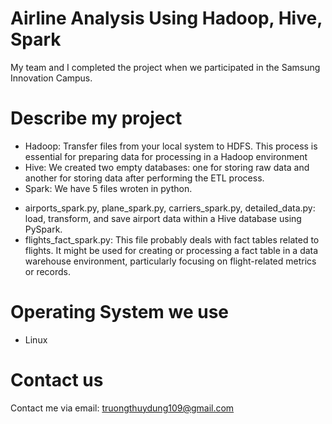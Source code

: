 # Airline Analysis Using Hadoop, Hive, Spark

My team and I completed the project when we participated in the Samsung Innovation Campus.

# Describe my project
- Hadoop: Transfer files from your local system to HDFS. This process is essential for preparing data for processing in a Hadoop environment
- Hive: We created two empty databases: one for storing raw data and another for storing data after performing the ETL process.
- Spark: We have 5 files wroten in python.
 + airports_spark.py, plane_spark.py, carriers_spark.py, detailed_data.py: load, transform, and save airport data within a Hive database using PySpark.
 + flights_fact_spark.py: This file probably deals with fact tables related to flights. It might be used for creating or processing a fact table in a data warehouse environment, particularly focusing on flight-related metrics or records.
   
# Operating System we use
 - Linux

# Contact us
Contact me via email: truongthuydung109@gmail.com


